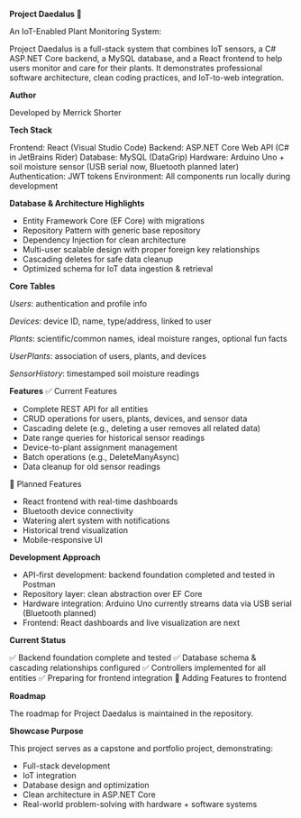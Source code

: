**Project Daedalus 🌱**

An IoT-Enabled Plant Monitoring System:

Project Daedalus is a full-stack system that combines IoT sensors, a C# ASP.NET Core backend, a MySQL database, and a React frontend to help users monitor and care for their plants. It demonstrates professional software architecture, clean coding practices, and IoT-to-web integration.

**Author**

Developed by Merrick Shorter

**Tech Stack**

Frontend: React (Visual Studio Code)
Backend: ASP.NET Core Web API (C# in JetBrains Rider)
Database: MySQL (DataGrip)
Hardware: Arduino Uno + soil moisture sensor (USB serial now, Bluetooth planned later)
Authentication: JWT tokens
Environment: All components run locally during development

**Database & Architecture Highlights**

- Entity Framework Core (EF Core) with migrations
- Repository Pattern with generic base repository
- Dependency Injection for clean architecture
- Multi-user scalable design with proper foreign key relationships
- Cascading deletes for safe data cleanup
- Optimized schema for IoT data ingestion & retrieval

**Core Tables**

*Users*: authentication and profile info

*Devices*: device ID, name, type/address, linked to user

*Plants*: scientific/common names, ideal moisture ranges, optional fun facts

*UserPlants*: association of users, plants, and devices

*SensorHistory*: timestamped soil moisture readings

**Features**
✅ Current Features

- Complete REST API for all entities
- CRUD operations for users, plants, devices, and sensor data
- Cascading delete (e.g., deleting a user removes all related data)
- Date range queries for historical sensor readings
- Device-to-plant assignment management
- Batch operations (e.g., DeleteManyAsync)
- Data cleanup for old sensor readings

🔮 Planned Features

- React frontend with real-time dashboards
- Bluetooth device connectivity
- Watering alert system with notifications
- Historical trend visualization
- Mobile-responsive UI

**Development Approach**

- API-first development: backend foundation completed and tested in Postman
- Repository layer: clean abstraction over EF Core
- Hardware integration: Arduino Uno currently streams data via USB serial (Bluetooth planned)
- Frontend: React dashboards and live visualization are next

**Current Status**

✅ Backend foundation complete and tested
✅ Database schema & cascading relationships configured
✅ Controllers implemented for all entities
✅ Preparing for frontend integration
🔄 Adding Features to frontend

**Roadmap**

The roadmap for Project Daedalus is maintained in the repository.

**Showcase Purpose**

This project serves as a capstone and portfolio project, demonstrating:
- Full-stack development
- IoT integration
- Database design and optimization
- Clean architecture in ASP.NET Core
- Real-world problem-solving with hardware + software systems
